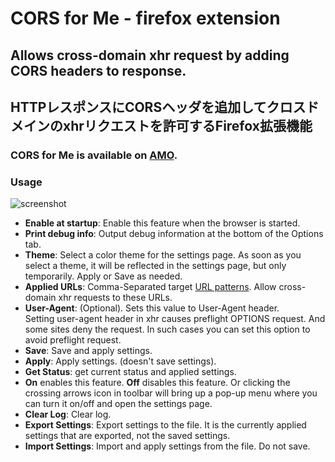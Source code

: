 # CORS for Me - firefox extension
## Allows cross-domain xhr request by adding CORS headers to response.
## HTTPレスポンスにCORSヘッダを追加してクロスドメインのxhrリクエストを許可するFirefox拡張機能
### CORS for Me is available on [AMO](https://addons.mozilla.org/ja/firefox/addon/cors-for-me/).
### Usage
![screenshot](https://yobukodori.github.io/freedom/image/cors-for-me-screenshot.jpg)
- **Enable at startup**: Enable this feature when the browser is started.  
- **Print debug info**:  Output debug information at the bottom of the Options tab.  
- **Theme**: Select a color theme for the settings page.  As soon as you select a theme, it will be reflected in the settings page, but only temporarily. Apply or Save as needed.
- **Applied URLs**: Comma-Separated target [URL patterns](https://developer.mozilla.org/en-US/docs/Mozilla/Add-ons/WebExtensions/Match_patterns). Allow cross-domain xhr requests to these URLs.
- **User-Agent**: (Optional). Sets this value to User-Agent header.  
Setting user-agent header in xhr causes preflight OPTIONS request. And some sites deny the request. 
In such cases you can set this option to avoid preflight request.
- **Save**: Save and apply settings.
- **Apply**: Apply settings. (doesn't save settings).
- **Get Status**: get current status and applied settings.
- **On** enables this feature. **Off** disables this feature. Or clicking the crossing arrows icon in toolbar will bring up a pop-up menu where you can turn it on/off and open the settings page.  
- **Clear Log**: Clear log.
- **Export Settings**: Export settings to the file. It is the currently applied settings that are exported, not the saved settings.
- **Import Settings**: Import and apply settings from the file. Do not save.
